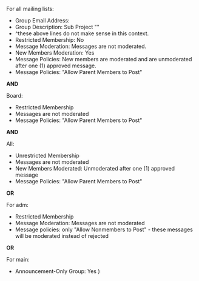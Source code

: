 For all mailing lists:
* Group Email Address: <name abbreviation>
* Group Description: Sub Project "<name with blanks>"
* ^these above lines do not make sense in this context.
* Restricted Membership: No
* Message Moderation: Messages are not moderated.
* New Members Moderation: Yes
* Message Policies: New members are moderated and are unmoderated after one (1) approved message.
* Message Policies: "Allow Parent Members to Post"

**AND**

Board:
* Restricted Membership
* Messages are not moderated
* Message Policies: "Allow Parent Members to Post"

**AND**

All:
* Unrestricted Membership
* Messages are not moderated
* New Members Moderated: Unmoderated after one (1) approved message
* Message Policies: "Allow Parent Members to Post"

**OR**

For adm:
* Restricted Membership
* Message Moderation: Messages are not moderated
* Message policies: only "Allow Nonmembers to Post" - these messages will be moderated instead of rejected

**OR**

For main:
* Announcement-Only Group: Yes
)
